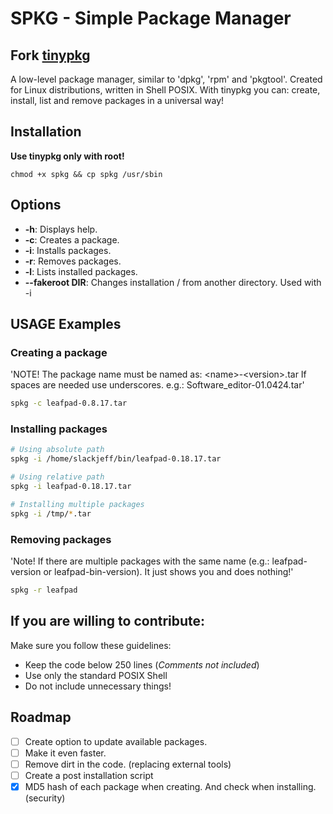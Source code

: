 
# SPKG - Simple Package Manager
## Fork [tinypkg](https://github.com/slackjeff/tinypkg)

A low-level package manager, similar to 'dpkg', 'rpm' and 'pkgtool'. Created for Linux distributions, written in Shell POSIX. With tinypkg you can: create, install, list and remove packages in a universal way!

## Installation

**Use tinypkg only with root!**

```
chmod +x spkg && cp spkg /usr/sbin
```

## Options

- **-h**: Displays help.
- **-c**: Creates a package.
- **-i**: Installs packages.
- **-r**: Removes packages.
- **-l**: Lists installed packages.
- **--fakeroot DIR**: Changes installation / from another directory. Used with -i

## USAGE Examples

### Creating a package

'NOTE! The package name must be named as: &lt;name&gt;-&lt;version&gt;.tar
If spaces are needed use underscores. e.g.: Software_editor-01.0424.tar'

```sh
spkg -c leafpad-0.8.17.tar
```

### Installing packages

```sh
# Using absolute path
spkg -i /home/slackjeff/bin/leafpad-0.18.17.tar

# Using relative path
spkg -i leafpad-0.18.17.tar

# Installing multiple packages
spkg -i /tmp/*.tar
```

### Removing packages

'Note! If there are multiple packages with the same name (e.g.: leafpad-version or leafpad-bin-version). It just shows you and does nothing!'

```sh
spkg -r leafpad
```

## If you are willing to contribute:

Make sure you follow these guidelines:

- Keep the code below 250 lines (*Comments not included*)
- Use only the standard POSIX Shell
- Do not include unnecessary things!

## Roadmap

- [ ] Create option to update available packages.
- [ ] Make it even faster.
- [ ] Remove dirt in the code. (replacing external tools)
- [ ] Create a post installation script
- [x] MD5 hash of each package when creating. And check when installing. (security)
